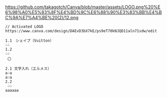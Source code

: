 

###
https://github.com/takagotch/Canva/blob/master/assets/LOGO.png%20%E6%98%A0%E5%83%8F%E4%BD%9C%E6%88%90%E3%83%BB%E4%BC%9A%E7%A4%BE%20(2)/12.png


```
// Activated LOGO
https://www.canva.com/design/DAEvD3bX7kE/ps9eT70kNJQD11aln71sdw/edit

1.1　シェイプ（Vuitton）
♤♧
1.2
♤♧
 〇
 
2.1 文字入れ（エルメス）
a♤a
a♧a
2.2  
 ♤♧
aaaaaa

```



